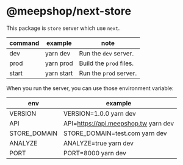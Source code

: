 # @meepshop/next-store

This package is `store` server which use `next`.

| command | example    | note                    |
| ------- | ---------- | ----------------------- |
| dev     | yarn dev   | Run the `dev` server.   |
| prod    | yarn prod  | Build the `prod` files. |
| start   | yarn start | Run the `prod` server.  |

When you run the server, you can use those environment variable:

| env          | example                              |
| ------------ | ------------------------------------ |
| VERSION      | VERSION=1.0.0 yarn dev               |
| API          | API=https://api.meepshop.tw yarn dev |
| STORE_DOMAIN | STORE_DOMAIN=test.com yarn dev       |
| ANALYZE      | ANALYZE=true yarn dev                |
| PORT         | PORT=8000 yarn dev                   |
